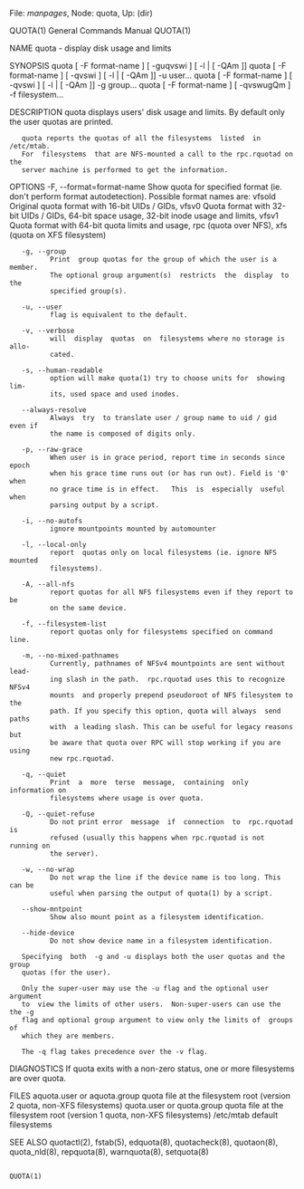 File: *manpages*,  Node: quota,  Up: (dir)

QUOTA(1)                    General Commands Manual                   QUOTA(1)



NAME
       quota - display disk usage and limits

SYNOPSIS
       quota [ -F format-name ] [ -guqvswi ] [ -l | [ -QAm ]]
       quota [ -F format-name ] [ -qvswi ] [ -l | [ -QAm ]] -u user...
       quota [ -F format-name ] [ -qvswi ] [ -l | [ -QAm ]] -g group...
       quota [ -F format-name ] [ -qvswugQm ] -f filesystem...

DESCRIPTION
       quota  displays users' disk usage and limits.  By default only the user
       quotas are printed.

       quota reports the quotas of all the filesystems  listed  in  /etc/mtab.
       For  filesystems  that are NFS-mounted a call to the rpc.rquotad on the
       server machine is performed to get the information.

OPTIONS
       -F, --format=format-name
              Show quota  for  specified  format  (ie.  don't  perform  format
              autodetection).   Possible  format  names  are:  vfsold Original
              quota format with 16-bit UIDs / GIDs, vfsv0  Quota  format  with
              32-bit  UIDs  / GIDs, 64-bit space usage, 32-bit inode usage and
              limits, vfsv1 Quota format with 64-bit quota limits  and  usage,
              rpc (quota over NFS), xfs (quota on XFS filesystem)

       -g, --group
              Print  group quotas for the group of which the user is a member.
              The optional group argument(s)  restricts  the  display  to  the
              specified group(s).

       -u, --user
              flag is equivalent to the default.

       -v, --verbose
              will  display  quotas  on  filesystems where no storage is allo‐
              cated.

       -s, --human-readable
              option will make quota(1) try to choose units for  showing  lim‐
              its, used space and used inodes.

       --always-resolve
              Always  try  to translate user / group name to uid / gid even if
              the name is composed of digits only.

       -p, --raw-grace
              When user is in grace period, report time in seconds since epoch
              when his grace time runs out (or has run out). Field is '0' when
              no grace time is in effect.   This  is  especially  useful  when
              parsing output by a script.

       -i, --no-autofs
              ignore mountpoints mounted by automounter

       -l, --local-only
              report  quotas only on local filesystems (ie. ignore NFS mounted
              filesystems).

       -A, --all-nfs
              report quotas for all NFS filesystems even if they report to  be
              on the same device.

       -f, --filesystem-list
              report quotas only for filesystems specified on command line.

       -m, --no-mixed-pathnames
              Currently, pathnames of NFSv4 mountpoints are sent without lead‐
              ing slash in the path.  rpc.rquotad uses this to recognize NFSv4
              mounts  and properly prepend pseudoroot of NFS filesystem to the
              path. If you specify this option, quota will always  send  paths
              with  a leading slash. This can be useful for legacy reasons but
              be aware that quota over RPC will stop working if you are  using
              new rpc.rquotad.

       -q, --quiet
              Print  a  more  terse  message,  containing  only information on
              filesystems where usage is over quota.

       -Q, --quiet-refuse
              Do not print error  message  if  connection  to  rpc.rquotad  is
              refused (usually this happens when rpc.rquotad is not running on
              the server).

       -w, --no-wrap
              Do not wrap the line if the device name is too long. This can be
              useful when parsing the output of quota(1) by a script.

       --show-mntpoint
              Show also mount point as a filesystem identification.

       --hide-device
              Do not show device name in a filesystem identification.

       Specifying  both  -g and -u displays both the user quotas and the group
       quotas (for the user).

       Only the super-user may use the -u flag and the optional user  argument
       to  view the limits of other users.  Non-super-users can use the the -g
       flag and optional group argument to view only the limits of  groups  of
       which they are members.

       The -q flag takes precedence over the -v flag.

DIAGNOSTICS
       If quota exits with a non-zero status, one or more filesystems are over
       quota.

FILES
       aquota.user  or  aquota.group
                           quota file at the filesystem root (version 2 quota,
                           non-XFS filesystems)
       quota.user  or  quota.group
                           quota file at the filesystem root (version 1 quota,
                           non-XFS filesystems)
       /etc/mtab           default filesystems

SEE ALSO
       quotactl(2),   fstab(5),   edquota(8),    quotacheck(8),    quotaon(8),
       quota_nld(8), repquota(8), warnquota(8), setquota(8)



                                                                      QUOTA(1)
